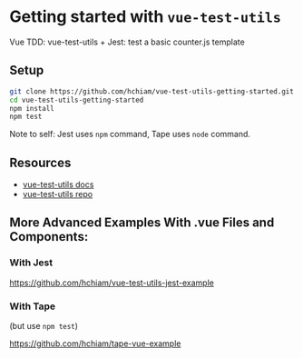 # Getting started with `vue-test-utils`

Vue TDD: vue-test-utils + Jest: test a basic counter.js template

## Setup

``` bash
git clone https://github.com/hchiam/vue-test-utils-getting-started.git
cd vue-test-utils-getting-started
npm install
npm test
```
Note to self: Jest uses `npm` command, Tape uses `node` command.

## Resources

- [vue-test-utils docs](https://vue-test-utils.vuejs.org)
- [vue-test-utils repo](https://github.com/vuejs/vue-test-utils)

## More Advanced Examples With .vue Files and Components:

### With Jest

https://github.com/hchiam/vue-test-utils-jest-example

### With Tape

(but use `npm test`)

https://github.com/hchiam/tape-vue-example
